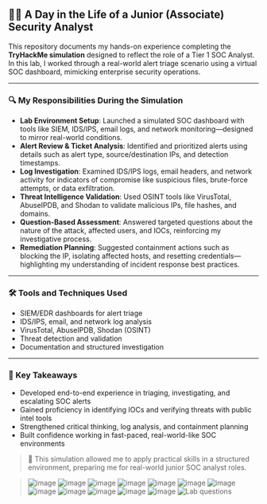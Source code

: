 ## 🧑‍💻 A Day in the Life of a Junior (Associate) Security Analyst

This repository documents my hands-on experience completing the **TryHackMe simulation** designed to reflect the role of a Tier 1 SOC Analyst. In this lab, I worked through a real-world alert triage scenario using a virtual SOC dashboard, mimicking enterprise security operations.

---

### 🔍 My Responsibilities During the Simulation

- **Lab Environment Setup**: Launched a simulated SOC dashboard with tools like SIEM, IDS/IPS, email logs, and network monitoring—designed to mirror real-world conditions.
- **Alert Review & Ticket Analysis**: Identified and prioritized alerts using details such as alert type, source/destination IPs, and detection timestamps.
- **Log Investigation**: Examined IDS/IPS logs, email headers, and network activity for indicators of compromise like suspicious files, brute-force attempts, or data exfiltration.
- **Threat Intelligence Validation**: Used OSINT tools like VirusTotal, AbuseIPDB, and Shodan to validate malicious IPs, file hashes, and domains.
- **Question-Based Assessment**: Answered targeted questions about the nature of the attack, affected users, and IOCs, reinforcing my investigative process.
- **Remediation Planning**: Suggested containment actions such as blocking the IP, isolating affected hosts, and resetting credentials—highlighting my understanding of incident response best practices.

---

### 🛠️ Tools and Techniques Used

- SIEM/EDR dashboards for alert triage
- IDS/IPS, email, and network log analysis
- VirusTotal, AbuseIPDB, Shodan (OSINT)
- Threat detection and validation
- Documentation and structured investigation

---

### 🎯 Key Takeaways

- Developed end-to-end experience in triaging, investigating, and escalating SOC alerts
- Gained proficiency in identifying IOCs and verifying threats with public intel tools
- Strengthened critical thinking, log analysis, and containment planning
- Built confidence working in fast-paced, real-world-like SOC environments

> 💬 This simulation allowed me to apply practical skills in a structured environment, preparing me for real-world junior SOC analyst roles.

> ![image](https://github.com/user-attachments/assets/ef4000bc-fa78-4413-80a9-7a7996bf86a1)
> ![image](https://github.com/user-attachments/assets/f2060ab3-6656-4f58-a4d4-3e63a9a9c9f0)
> ![image](https://github.com/user-attachments/assets/2cd87ff2-1609-4c21-b357-74fca61f8c83)
> ![image](https://github.com/user-attachments/assets/3aa4f874-db31-4b33-bcd1-07c7efe93c30)
> ![image](https://github.com/user-attachments/assets/6278faac-b80a-40a2-82e9-f45374c9def3)
> ![image](https://github.com/user-attachments/assets/0f7a749d-c8fe-433f-971b-8a3de25575d4)
> ![image](https://github.com/user-attachments/assets/93ea8bf4-0ca9-4672-a63b-273174685ac5)
> ![image](https://github.com/user-attachments/assets/80988dcd-72be-4818-8e84-5558b0001a62)
> ![image](https://github.com/user-attachments/assets/0c73c11a-be15-4b39-ab28-7187509f7aa1)
> ![image](https://github.com/user-attachments/assets/4492dfff-c732-4fb7-b03a-4ba9e5976f9e)
> ![image](https://github.com/user-attachments/assets/33a8a7cc-0886-4ef8-ae40-4c33554db430)
> ![image](https://github.com/user-attachments/assets/ad173e2b-d874-457e-b351-179c8be49dd6)
> ![Lab questions](https://github.com/user-attachments/assets/c0bc2dd0-f7fd-4a14-9b4c-5f415a5c5ec9)







> 






